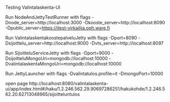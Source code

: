 

Testing Valintalaskenta-UI

Run NodeAndJettyTestRunner with flags -Dnode_server=http://localhost:3000 -Dkooste_server=http://localhost:8090 -Dpublic_server=https://itest-virkailija.oph.ware.fi

Run ValintalaskentakoostepalveluJetty with flags -Dport=8090 -Dsijoittelu_server=http://localhost:9000 -Dvts_server=http://localhost:8097

Run SijoitteluServiceJetty with flags -Dport=9000 -DsijoitteluMongoUri=mongodb://localhost:10000 -DvalintalaskentaMongoUri=mongodb://localhost:10000

Run JettyLauncher with flags -Dvalintatulos.profile=it -DmongoPort=10000


open page http://localhost:8080/valintalaskenta-ui/app/index.html#/haku/1.2.246.562.29.90697286251/hakukohde/1.2.246.562.20.62713048965/sijoitteluntulos
